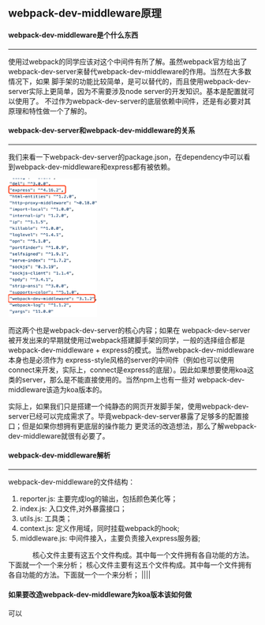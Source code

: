 ## webpack-dev-middleware原理

#### webpack-dev-middleware是个什么东西
***

使用过webpack的同学应该对这个中间件有所了解。虽然webpack官方给出了webpack-dev-server来替代webpack-dev-middleware的作用。当然在大多数情况下，如果
脚手架的功能比较简单，是可以替代的，而且使用webpack-dev-server实际上更简单，因为不需要涉及node server的开发知识。基本是配置就可以使用了。
不过作为webpack-dev-server的底层依赖中间件，还是有必要对其原理和特性做一个了解的。

#### webpack-dev-server和webpack-dev-middleware的关系
***

我们来看一下webpack-dev-server的package.json，在dependency中可以看到webpack-dev-middleware和express都有被依赖。

<img src="./assets/webpack-dev-middleware/webpack-server.png" width=180 height=280>

而这两个也是webpack-dev-server的核心内容；如果在
webpack-dev-server被开发出来的早期就使用过webpack搭建脚手架的同学，一般的选择组合都是webpack-dev-middleware + express的模式。当然webpack-dev-middleware本身也是必须作为
express-style风格的server的中间件（例如也可以使用connect来开发，实际上，connect是express的底层）。因此如果想要使用koa这类的server，那么是不能直接使用的。当然npm上也有一些对
webpack-dev-middleware该造为koa版本的。

实际上，如果我们只是搭建一个纯静态的网页开发脚手架，使用webpack-dev-server已经可以完成需求了。毕竟webpack-dev-server暴露了足够多的配置接口；但是如果你想拥有更底层的操作能力
更灵活的改造想法，那么了解webpack-dev-middleware就很有必要了。

#### webpack-dev-middleware解析
***

 webpack-dev-middleware的文件结构：

1. reporter.js: 主要完成log的输出，包括颜色美化等；
2. index.js: 入口文件,对外暴露接口；
3. utils.js: 工具类；
4. context.js: 定义作用域，同时挂载webpack的hook;
5. middleware.js: 中间件接入，主要负责接入express服务器;

&ensp;&ensp;&ensp;&ensp;&ensp;&ensp;&ensp;核心文件主要有这五个文件构成。其中每一个文件拥有各自功能的方法。下面就一个一个来分析；
核心文件主要有这五个文件构成。其中每一个文件拥有各自功能的方法。下面就一个一个来分析；
||||


#### 如果要改造webpack-dev-middleware为koa版本该如何做
 可以


